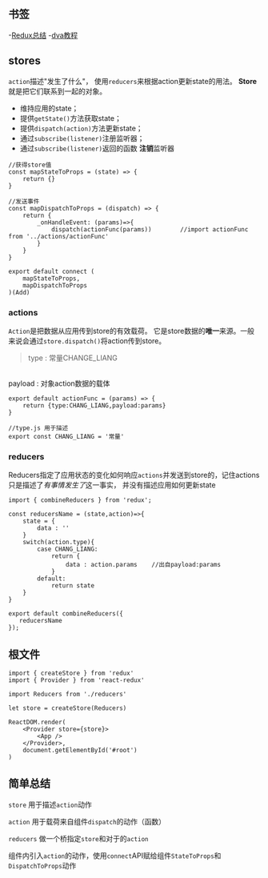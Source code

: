 ## 书签
 -[Redux总结](https://github.com/dwqs/blog/issues/35)
 -[dva教程](https://www.jianshu.com/p/69f13e9123d9)


## stores
`action`描述"发生了什么"， 使用`reducers`来根据action更新state的用法。
**Store**就是把它们联系到一起的对象。
 - 维持应用的state；
 - 提供`getState()`方法获取state；
 - 提供`dispatch(action)`方法更新state；
 - 通过`subscribe(listener)`注册监听器；
 - 通过`subscribe(listener)`返回的函数 **注销**监听器

```
//获得store值
const mapStateToProps = (state) => {
    return {}
}

//发送事件
const mapDispatchToProps = (dispatch) => {
    return {
        _onHandleEvent: (params)=>{
            dispatch(actionFunc(params))        //import actionFunc from '../actions/actionFunc'
        }
    }
}

export default connect (
    mapStateToProps,
    mapDispatchToProps
)(Add)
```

### actions
`Action`是把数据从应用传到store的有效载荷。
它是store数据的**唯一**来源。一般来说会通过`store.dispatch()`将action传到store。


> type : 常量CHANGE_LIANG
<br />
payload : 对象action数据的载体

```
export default actionFunc = (params) => {
    return {type:CHANG_LIANG,payload:params}
}

//type.js 用于描述
export const CHANG_LIANG = '常量'
```

### reducers
Reducers指定了应用状态的变化如何响应`actions`并发送到store的，记住actions只是描述了*有事情发生了*这一事实，
并没有描述应用如何更新state

```
import { combineReducers } from 'redux';

const reducersName = (state,action)=>{
    state = {
        data : ''
    }
    switch(action.type){
        case CHANG_LIANG:
            return {
                data : action.params    //出自payload:params
            }
        default:
            return state
    }
}

export default combineReducers({
   reducersName
});
```

## 根文件
```
import { createStore } from 'redux'
import { Provider } from 'react-redux'

import Reducers from './reducers'

let store = createStore(Reducers)

ReactDOM.render(
    <Provider store={store}>
        <App />
    </Provider>,
    document.getElementById('#root')
)
```


## 简单总结
`store` 用于描述`action`动作

`action` 用于载荷来自组件`dispatch`的动作（函数）

`reducers` 做一个桥指定`store`和对于的`action`

组件内引入`action`的动作，使用`connect`API赋给组件`StateToProps`和`DispatchToProps`动作